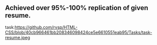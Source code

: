 ## Achieved over 95%-100% replication of given resume.
task:https://github.com/rvsp/HTML-CSS/blob/40cb966461bb208346098424ce5e6610551eab95/Tasks/task-resume.jpeg
